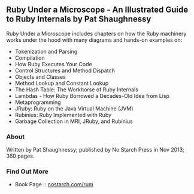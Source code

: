 
## Ruby Under a Microscope - An Illustrated Guide to Ruby Internals by Pat Shaughnessy


Ruby Under a Microscope includes chapters on how the Ruby machinery
works under the hood with many diagrams and hands-on examples on:

- Tokenization and Parsing
- Compilation
- How Ruby Executes Your Code
- Control Structures and Method Dispatch
- Objects and Classes
- Method Lookup and Constant Lookup
- The Hash Table: The Workhorse of Ruby Internals
- Lambdas - How Ruby Borrowed a Decades-Old Idea from Lisp
- Metaprogramming
- JRuby: Ruby on the Java Virtual Machine (JVM)
- Rubinius: Ruby Implemented with Ruby
- Garbage Collection in MRI, JRuby, and Rubinius


### About

Written by Pat Shaughnessy; published by No Starch Press in Nov 2013;
360 pages. 


### Find Out More

- Book Page :: [nostarch.com/rum](http://www.nostarch.com/rum)

